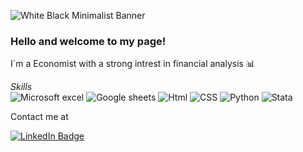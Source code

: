 ![White Black Minimalist Banner](https://github.com/Leylanilsson/Leylanilsson/assets/139753536/b816da2c-d402-4409-b197-be21ea48ec69)

### Hello and welcome to my page!

I´m a Economist with a strong intrest in financial analysis 📊


*Skills*     
![Microsoft excel](https://img.shields.io/badge/Microsoft%20excel-darkblue?style=flat&logo=microsoftexcel&logoColor=white)
![Google sheets](https://img.shields.io/badge/Google%20sheets-darkblue?style=flat&logo=googlesheets&logoColor=white)
![Html](https://img.shields.io/badge/Html-blue?style=flat&logo=HTML5&logoColor=white)
![CSS](https://img.shields.io/badge/CSS-blue?style=flat&logo=css3&logoColor=white)
![Python](https://img.shields.io/badge/Python-blue?style=flat&logo=python&logoColor=white)
![Stata](https://img.shields.io/badge/Stata-lightblue?style=flat&logoColor=white)


Contact me at

[![LinkedIn Badge](https://img.shields.io/badge/LinkedIn-0A66C2?logo=linkedin&logoColor=fff&style=flat)](https://www.linkedin.com/in/leylanilsson/) 
